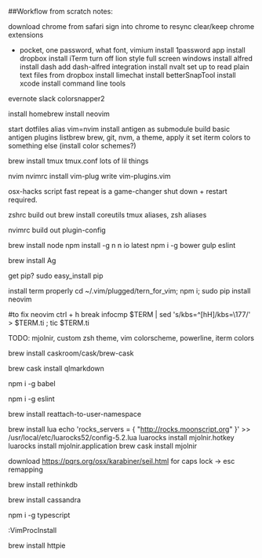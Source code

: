 ##Workflow from scratch notes:

download chrome from safari
sign into chrome to resync
clear/keep chrome extensions
  - pocket, one password, what font, vimium
install 1password app
install dropbox
install iTerm
  turn off lion style full screen windows
install alfred
install dash
  add dash-alfred integration
install nvalt
  set up to read plain text files from dropbox
install limechat
install betterSnapTool
install xcode
  install command line tools

evernote
slack
colorsnapper2 

install homebrew
  install neovim

start dotfiles
  alias vim=nvim
  install antigen as submodule
  build basic antigen plugins listbrew 
     brew, git, nvm, a theme, apply it
set iterm colors to something else
   (install color schemes?)

brew install tmux
  tmux.conf
    lots of lil things

nvim
  nvimrc
  install vim-plug
  write vim-plugins.vim

osx-hacks script
  fast repeat is a game-changer 
  shut down + restart required.

zshrc build out
  brew install coreutils
  tmux aliases, zsh aliases

nvimrc build out
  plugin-config

brew install node
  npm install -g n
  n io latest
  npm i -g bower gulp eslint

brew install Ag

get pip?
sudo easy_install pip

install term properly
cd ~/.vim/plugged/tern_for_vim; npm i;
sudo pip install neovim

#to fix neovim ctrl + h break
infocmp $TERM | sed 's/kbs=^[hH]/kbs=\\177/' > $TERM.ti ; tic $TERM.ti


TODO: mjolnir, custom zsh theme, vim colorscheme, powerline, iterm colors


brew install caskroom/cask/brew-cask

brew cask install qlmarkdown

npm i -g babel

npm i -g eslint

brew install reattach-to-user-namespace

brew install lua
echo 'rocks_servers = { "http://rocks.moonscript.org" }' >> /usr/local/etc/luarocks52/config-5.2.lua
luarocks install mjolnir.hotkey
luarocks install mjolnir.application
brew cask install mjolnir


download https://pqrs.org/osx/karabiner/seil.html for caps lock -> esc remapping

brew install rethinkdb

brew install cassandra

npm i -g typescript

:VimProcInstall

brew install httpie
